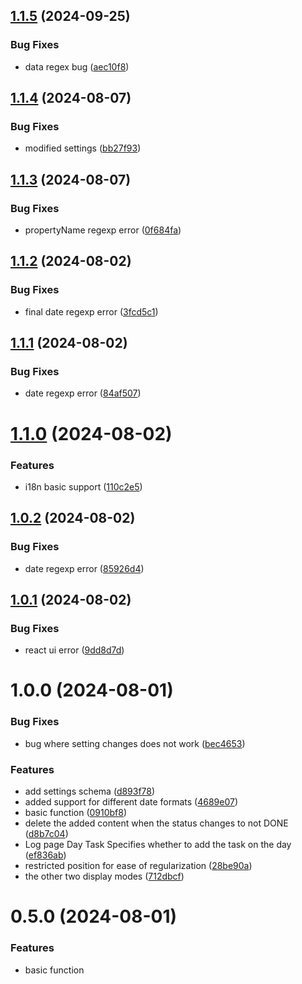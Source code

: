 ## [1.1.5](https://github.com/mlhiter/logseq-task-done-time-mini/compare/v1.1.4...v1.1.5) (2024-09-25)


### Bug Fixes

* data regex bug ([aec10f8](https://github.com/mlhiter/logseq-task-done-time-mini/commit/aec10f89949a802f1cc6e4bc5f1fa738df9a1371))

## [1.1.4](https://github.com/mlhiter/logseq-task-done-time-mini/compare/v1.1.3...v1.1.4) (2024-08-07)


### Bug Fixes

* modified settings ([bb27f93](https://github.com/mlhiter/logseq-task-done-time-mini/commit/bb27f93e1118c6b367e67a6f9b5d521b763353d4))

## [1.1.3](https://github.com/mlhiter/logseq-task-done-time-mini/compare/v1.1.2...v1.1.3) (2024-08-07)


### Bug Fixes

* propertyName regexp error ([0f684fa](https://github.com/mlhiter/logseq-task-done-time-mini/commit/0f684fad82e87017a6b75fbadf0a8c06986dd5f9))

## [1.1.2](https://github.com/mlhiter/logseq-task-done-time-mini/compare/v1.1.1...v1.1.2) (2024-08-02)


### Bug Fixes

* final date regexp error ([3fcd5c1](https://github.com/mlhiter/logseq-task-done-time-mini/commit/3fcd5c1d17125c3d8657f67119c6a92299431871))

## [1.1.1](https://github.com/mlhiter/logseq-task-done-time-mini/compare/v1.1.0...v1.1.1) (2024-08-02)


### Bug Fixes

* date regexp error ([84af507](https://github.com/mlhiter/logseq-task-done-time-mini/commit/84af5079353b1c86d6d5b7cfda3036261f56ede9))

# [1.1.0](https://github.com/mlhiter/logseq-task-done-time-mini/compare/v1.0.2...v1.1.0) (2024-08-02)


### Features

* i18n basic support ([110c2e5](https://github.com/mlhiter/logseq-task-done-time-mini/commit/110c2e5ddfa7f99edadfe886e9a8633bca5cde45))

## [1.0.2](https://github.com/mlhiter/logseq-task-done-time-mini/compare/v1.0.1...v1.0.2) (2024-08-02)


### Bug Fixes

* date regexp error ([85926d4](https://github.com/mlhiter/logseq-task-done-time-mini/commit/85926d4564f9b5a334cb8dcb45a2f6d8a97cf285))

## [1.0.1](https://github.com/mlhiter/logseq-task-done-time-mini/compare/v1.0.0...v1.0.1) (2024-08-02)


### Bug Fixes

* react ui error ([9dd8d7d](https://github.com/mlhiter/logseq-task-done-time-mini/commit/9dd8d7d89bd78c7a3b56c96377c06792cb6701bb))

# 1.0.0 (2024-08-01)

### Bug Fixes

- bug where setting changes does not work ([bec4653](https://github.com/mlhiter/logseq-task-done-time-mini/commit/bec465396a735a684ce3a14e9c44fe68ac4c303c))

### Features

- add settings schema ([d893f78](https://github.com/mlhiter/logseq-task-done-time-mini/commit/d893f7890f55c48ef81ad32e0fc3d41de7d80ff1))
- added support for different date formats ([4689e07](https://github.com/mlhiter/logseq-task-done-time-mini/commit/4689e078106a3ed5c710dd69524adc101fd73670))
- basic function ([0910bf8](https://github.com/mlhiter/logseq-task-done-time-mini/commit/0910bf8d92c8d985eac254437d1f11dbbd310f81))
- delete the added content when the status changes to not DONE ([d8b7c04](https://github.com/mlhiter/logseq-task-done-time-mini/commit/d8b7c042d3d82f26fa74f5496792a1c340ed1f83))
- Log page Day Task Specifies whether to add the task on the day ([ef836ab](https://github.com/mlhiter/logseq-task-done-time-mini/commit/ef836ab73187fbb90e16d51d461b2baa9ad7634d))
- restricted position for ease of regularization ([28be90a](https://github.com/mlhiter/logseq-task-done-time-mini/commit/28be90a10bc4ff248bc90f7f3f1e021460c448b6))
- the other two display modes ([712dbcf](https://github.com/mlhiter/logseq-task-done-time-mini/commit/712dbcf670718c9aaacf3af7323adca2a83116c4))

# 0.5.0 (2024-08-01)

### Features

- basic function
